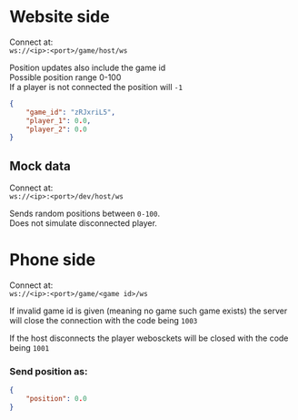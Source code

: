 # Website side
Connect at:  
`ws://<ip>:<port>/game/host/ws`

Position updates also include the game id  
Possible position range 0-100  
If a player is not connected the position will `-1`
```json
{
    "game_id": "zRJxriL5",
    "player_1": 0.0,
    "player_2": 0.0
}
```

## Mock data

Connect at:  
`ws://<ip>:<port>/dev/host/ws`

Sends random positions between `0-100`.  
Does not simulate disconnected player.

# Phone side

Connect at:  
`ws://<ip>:<port>/game/<game id>/ws`

If invalid game id is given (meaning no game such game exists) the server will close the connection with the code being `1003`

If the host disconnects the player webosckets will be closed with the code being `1001`

### Send position as:
```json
{
    "position": 0.0
}
```


